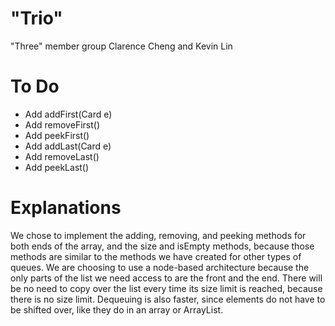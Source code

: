# "Trio"
"Three" member group
Clarence Cheng and Kevin Lin
# To Do
- Add addFirst(Card e)
- Add removeFirst()
- Add peekFirst()
- Add addLast(Card e)
- Add removeLast()
- Add peekLast()
# Explanations
We chose to implement the adding, removing, and peeking methods for both ends of
the array, and the size and isEmpty methods, because those methods are similar to the methods we have created for
other types of queues.
We are choosing to use a node-based architecture because the only parts of the
list we need access to are the front and the end. There will be no need to copy
over the list every time its size limit is reached, because there is no size
limit. Dequeuing is also faster, since elements do not have to be shifted over,
like they do in an array or ArrayList.
